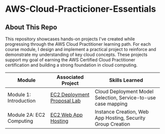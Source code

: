 # AWS-Cloud-Practicioner-Essentials

## About This Repo
This repository showcases hands-on projects I've created while progressing through the AWS Cloud Practitioner learning path. For each course module, I design and implement a practical project to reinforce and demonstrate my understanding of key cloud concepts. These projects support my goal of earning the AWS Certified Cloud Practitioner certification and building a strong foundation in cloud computing.

| Module                                         | Associated Project         | Skills Learned             |
|-----------------------------------------------|----------------------------|----------------------------|
| Module 1: Introduction      | <a href="https://github.com/BHelmss/Module_1_EC2_Deployment_Proposal">EC2 Deployment Proposal Lab</a>| Cloud Deployment Model Selection, Service-to-use case mapping |
| Module 2A: EC2 Computing        | <a href="https://github.com/BHelmss/Module_2A_EC2_Web_App"> EC2 Web App Hosting</a> | Instance Creation, Web App Hosting, Security Group Creation
